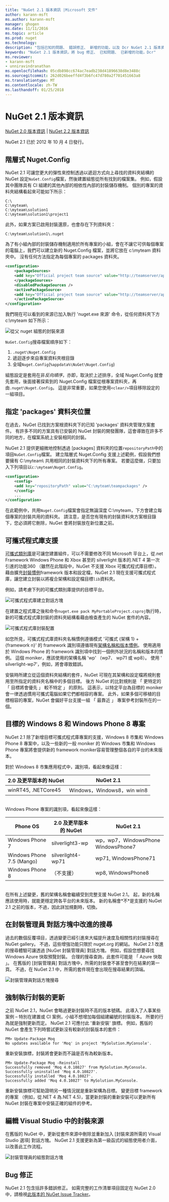 ```yaml
---
title: "NuGet 2.1 版本資訊 |Microsoft 文件"
author: karann-msft
ms.author: karann-msft
manager: ghogen
ms.date: 11/11/2016
ms.topic: article
ms.prod: nuget
ms.technology: 
description: "包括已知的問題、 錯誤修正、 新增的功能，以及 Dcr NuGet 2.1 版本資訊。"
keywords: "NuGet 2.1 版本資訊，將 bug 修正、 已知問題、 已新增的功能，Dcr"
ms.reviewer:
- karann-msft
- unniravindranathan
ms.openlocfilehash: 05cdb898cc674ac7eadb238d41896638d8e3488c
ms.sourcegitcommit: 262d026beeffd4f3b6fc47d780a2f701451663a8
ms.translationtype: MT
ms.contentlocale: zh-TW
ms.lasthandoff: 01/25/2018
---
```

# <a name="nuget-21-release-notes"></a>NuGet 2.1 版本資訊

[NuGet 2.0 版本資訊](../release-notes/nuget-2.0.md) | [NuGet 2.2 版本資訊](../release-notes/nuget-2.2.md)

NuGet 2.1 已於 2012 年 10 月 4 日發行。

## <a name="hierarchical-nugetconfig"></a>階層式 Nuget.Config
NuGet 2.1 可讓您更大的彈性來控制透過以遞迴方式向上尋找的資料夾結構的 NuGet 設定`NuGet.Config`檔案，然後建置組態從所有找到的檔案集。  例如，假設其中團隊具有 CI 組建的其他內部的相依性內部的封裝儲存機制。 個別的專案的資料夾結構看起來可能如下所示：

    C:\
    C:\myteam\
    C:\myteam\solution1
    C:\myteam\solution1\project1

此外，如果方案已啟用封裝還原，也會存在下列資料夾：

    C:\myteam\solution1\.nuget

為了有小組內部的封裝儲存機制適用於所有專案的小組，會在不讓它可供每個專案的電腦上，我們可以建立新的 Nuget.Config 檔案，並將它放在 c:\myteam 資料夾中。 沒有任何方法指定為每個專案的 packages 資料夾。

```xml
<configuration>
    <packageSources>
    <add key="Official project team source" value="http://teamserver/api/v2/" />
    </packageSources>
    <disabledPackageSources />
    <activePackageSource>
    <add key="Official project team source" value="http://teamserver/api/v2/" />
    </activePackageSource>
</configuration>
```

我們現在可以看到的來源已加入執行 'nuget.exe 來源' 命令，從任何資料夾下方 c:\myteam 如下所示：

![從父 nuget 組態的封裝來源](./media/releasenotes-21-cfg-hierarchy.png)

`NuGet.Config`搜尋檔案順序如下：

1. `.nuget\Nuget.Config`
2. 遞迴逐步來自專案資料夾根目錄
3. 全域`Nuget.Config`(`%appdata%\NuGet\Nuget.Config`)

組態設定是套用在非*反向順序*，亦即，取決於上述排序，全域 Nuget.Config 就會先套用，後面接著探索到的 Nuget.Config 檔案從根專案資料夾，再由`.nuget\Nuget.Config`。  這是非常重要，如果您使用`<clear/>`項目移除設定的一組項目。

## <a name="specify-packages-folder-location"></a>指定 'packages' 資料夾位置
在過去，NuGet 已找到方案根資料夾下的已知 'packages' 資料夾管理方案套件。  有許多不同的方案具有已安裝的 NuGet 封裝的開發團隊，這會導致在許多不同的地方，在檔案系統上安裝相同的封裝。

NuGet 2.1 提供更細微地控制透過 [packages] 資料夾的位置`repositoryPath`中的項目`NuGet.Config`檔案。  建立階層式 Nuget.Config 支援上述範例，假設我們想要擁有 C:\myteam\ 共用相同的封裝資料夾下的所有專案。  若要這麼做，只要加入下列項目以`c:\myteam\Nuget.Config`。

```xml
<configuration>
    <config>
    <add key="repositoryPath" value="C:\myteam\teampackages" />
    </config>
    ...
</configuration>
```

在此範例中，共用`Nuget.Config`檔案會指定無論深度 C:\myteam，下方會建立每個專案的封裝共用的資料夾。 請注意，是否您有現有的封裝資料夾方案根目錄下，您必須將它刪除，NuGet 會將封裝放在新位置之前。

## <a name="support-for-portable-libraries"></a>可攜式程式庫支援
[可攜式類別庫](/dotnet/standard/cross-platform/cross-platform-development-with-the-portable-class-library)是可讓您建置組件，可以不需要修改不同 Microsoft 平台上，從.net Framework Windows Phone 和 Xbox 甚至的 silverlight 版本的.NET 4 第一次引進的功能360 （雖然在此階段中，NuGet 不支援 Xbox 可攜式程式庫目標）。  藉由擴充[封裝慣例](../create-packages/supporting-multiple-target-frameworks.md)framework 版本和設定檔，NuGet 2.1 現在支援可攜式程式庫，讓您建立封裝以將複合架構和設定檔目標`lib`資料夾。

例如，請考慮下列的可攜式類別庫提供的目標平台。

![可攜式程式庫建立對話方塊](./media/releasenotes-21-plib.png)

在建置之程式庫之後和命令`nuget.exe pack MyPortableProject.csproj`執行時，新的可攜式程式庫封裝的資料夾結構看藉由檢查產生的 NuGet 套件的內容。

![可攜式程式庫封裝配置](./media/releasenotes-21-plib-layout.png)

如您所見，可攜式程式庫資料夾名稱慣例遵循模式 '可攜式 {架構 1} + {framework n}' 的 framework 識別項遵循現有[架構名稱和版本慣例](../schema/target-frameworks.md)。 使用適用於 Windows Phone 的 framework 識別項中找到一個例外狀況的名稱和版本的慣例。  這個 moniker，應該使用的架構名稱 'wp' （wp7、 wp71 或 wp8）。 使用 ' silverlight-wp7'，例如，將會導致錯誤。

安裝時所建立從這個資料夾結構的套件，NuGet 可現在其架構和設定檔將規則套用至所指定的資料夾名稱中的多個目標。  後方 NuGet 的比對規則是 「 更特定的 「 目標將會優先 」 較不特定 」 的原則。  這表示，以特定平台為目標的 moniker 會一律透過慣用可攜式電腦如果它們都相容的專案。  此外，如果多個可移植的目標相容的專案，NuGet 會偏好平台支援一組 「 最靠近 」 專案參考封裝所在的一個。

## <a name="targeting-windows-8-and-windows-phone-8-projects"></a>目標的 Windows 8 和 Windows Phone 8 專案
NuGet 2.1 除了新增目標可攜式程式庫專案的支援，Windows 8 市集和 Windows Phone 8 專案中，以及一些新的一般 moniker 的 Windows 市集和 Windows Phone 專案將會提供新的 framework moniker容易管理整個各自的平台的未來版本。

對於 Windows 8 市集應用程式中，識別項，看起來像這樣：

|2.0 及更早版本的 NuGet|NuGet 2.1|
|----------------|-----------|
|winRT45, .NETCore45|Windows，Windows8，win win8|

<br/>
Windows Phone 專案的識別項，看起來像這樣：

|Phone OS|2.0 及更早版本的 NuGet|NuGet 2.1
|----------------|-----------|-----------|
|Windows Phone 7|silverlight3-wp|wp，wp7，WindowsPhone WindowsPhone7|
|Windows Phone 7.5 (Mango)|silverilght4-wp71|wp71, WindowsPhone71|
|Windows Phone 8|（不支援）|wp8, WindowsPhone8|
<br/>
在所有上述變更，舊的架構名稱會繼續受到完整支援 NuGet 2.1。  起，新的名稱應該使用時，就能更穩定跨各平台的未來版本。 新的名稱會*不*是支援的 NuGet 2.1 之前的版本，不過，因此詳加規劃時，切換。

## <a name="improved-search-in-package-manager-dialog"></a>在封裝管理員 對話方塊中改進的搜尋
過去的數個反覆項目，透過變更已經引進來大幅提升速度及相關性的封裝搜尋在 NuGet gallery。  不過，這些增強功能只限於 nuget.org 的網站。  NuGet 2.1 改進的搜尋體驗可讓透過 [NuGet 封裝管理員] 對話方塊。  例如，假設您想要尋找 Windows Azure 快取預覽封裝。  合理的搜尋查詢，此套件可能是 「 Azure 快取 」。  在舊版的 [封裝管理員] 對話方塊中，所需的封裝會不甚至會列在結果的第一頁。  不過，在 NuGet 2.1 中，所需的套件現在會出現在搜尋結果的頂端。

![封裝管理員對話方塊搜尋](./media/releasenotes-21-vsdlg-search.png)

## <a name="force-package-update"></a>強制執行封裝的更新
之前 NuGet 2.1，NuGet 會略過更新封裝時不高的版本號碼。  此導入了人事某些案例 – 特別在建置或 CI 案例，小組不想增加每個組建編號的封裝版本。  所要的行為就是強制更新而定。  NuGet 2.1 可應付此 '重新安裝' 旗標。  例如，舊版的 NuGet 會產生下列時嘗試更新沒有較新的封裝版本的套件：

    PM> Update-Package Moq
    No updates available for 'Moq' in project 'MySolution.MyConsole'.

重新安裝旗標，封裝將會更新而不論是否有為較新版本。

    PM> Update-Package Moq -Reinstall
    Successfully removed 'Moq 4.0.10827' from MySolution.MyConsole.
    Successfully uninstalled 'Moq 4.0.10827'.
    Successfully installed 'Moq 4.0.10827'.
    Successfully added 'Moq 4.0.10827' to MySolution.MyConsole.

重新安裝旗標可幫助證明另一種情況就是重新架構為目標。 變更目標 framework 的專案 （例如，從.NET 4 為.NET 4.5)，當更新封裝的重新安裝可以更新所有 NuGet 封裝在專案中安裝正確的組件的參考。

## <a name="edit-package-sources-within-visual-studio"></a>編輯 Visual Studio 中的封裝來源
在舊版的 NuGet 中，更新從套件來源中刪除並重新加入 [封裝來源所需的 Visual Studio 選項] 對話方塊。  NuGet 2.1 支援更新為第一級函式的組態使用者介面，以改善此工作流程。

![封裝管理員的組態對話方塊](./media/releasenotes-21-edit-pkg-source.png)

## <a name="bug-fixes"></a>Bug 修正
NuGet 2.1 包含括許多錯誤修正。 如需完整的工作清單項目固定在 NuGet 2.0 中，請檢視[此版本的 NuGet Issue Tracker](http://nuget.codeplex.com/workitem/list/advanced?keyword=&status=Fixed&type=All&priority=All&release=NuGet%202.1&assignedTo=All&component=All&sortField=LastUpdatedDate&sortDirection=Descending&page=0)。
